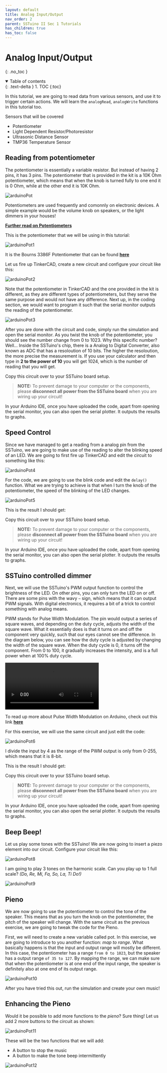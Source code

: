 ```yaml
---
layout: default
title: Analog Input/Output
nav_order: 2
parent: SSTuino II Sec 1 Tutorials
has_children: true
has_toc: false
---
```


# Analog Input/Output

{: .no_toc }

<details open markdown="block">
  <summary>
    Table of contents
  </summary>
  {: .text-delta }
1. TOC
{:toc}
</details>

In this tutorial, we are going to read data from various sensors, and use it to trigger certain actions. We will learn the `analogRead`, `analogWrite` functions in this tutorial too.

Sensors that will be covered
* Potentiometer
* Light Dependent Resistor/Photoresistor
* Ultrasonic Distance Sensor
* TMP36 Temperature Sensor

## Reading from potentiometer

The potentiometer is essentially a variable resistor. But instead of having 2 pins, it has 3 pins. The potentiometer that is provided in the kit is a 10K Ohm potentiometer, which means that when the knob is turned fully to one end it is 0 Ohm, while at the other end it is 10K Ohm.

![arduinoPot](imageAssets/arduinoPot.png)

Potentiometers are used frequently and comonnly on electronic devices. A simple example would be the volume knob on speakers, or the light dimmers in your houses!

**[Further read on Potentiometers](https://www.electronics-tutorials.ws/resistor/potentiometer.html)**

This is the potentiometer that we will be using in this tutorial:

![arduinoPot1](imageAssets/arduinoPot1.jpg)

It is the Bourns 3386F Potentiometer that can be found **[here](https://www.digikey.sg/product-detail/en/bourns-inc/3386F-1-103TLF/3386F-103TLF-ND/1232544)**

Let us fire up TinkerCAD, create a new circuit and configure your circuit like this:

![arduinoPot2](imageAssets/arduinoPot2.png)

Note that the potentiometer in TinkerCAD and the one provided in the kit is different, as they are different types of potentiometers, but they serve the same purpose and would not have any difference. Next up, in the coding section, we would want to program it such that the serial monitor outputs the reading of the potentiometer.

![arduinoPot3](imageAssets/arduinoPot3.png)

After you are done with the circuit and code, simply run the simulation and open the serial monitor. As you twist the knob of the potentiometer, you should see the number change from 0 to 1023. Why this specific number? Well... Inside the SSTuino's chip, there is a Analog to Digital Converter, also known as ADC that has a resoloution of 10 bits. The higher the resoloution, the more precise the measurement is. If you use your calculator and then type in **2 to the power of 10** you will get 1024, which is the number of reading that you will get.

Copy this circuit over to your SSTuino board setup.

>**NOTE:** To prevent damage to your computer or the components, please **disconnect all power from the SSTuino board** when you are wiring up your circuit!

In your Arduino IDE, once you have uploaded the code, apart from opening the serial monitor, you can also open the serial plotter. It outputs the results to graphs.

## Speed Control

Since we have managed to get a reading from a analog pin from the SSTuino, we are going to make use of the reading to alter the blinking speed of an LED. We are going to first fire up TinkerCAD and edit the circuit to something like this: 

![arduinoPot4](imageAssets/arduinoPot4.png)

For the code, we are going to use the blink code and edit the `delay()` function. What we are trying to achieve is that when I turn the knob of the potentiometer, the speed of the blinking of the LED changes.

![arduinoPot5](imageAssets/arduinoPot5.png)

This is the result I should get:

Copy this circuit over to your SSTuino board setup.

>**NOTE:** To prevent damage to your computer or the components, please **disconnect all power from the SSTuino board** when you are wiring up your circuit!

In your Arduino IDE, once you have uploaded the code, apart from opening the serial monitor, you can also open the serial plotter. It outputs the results to graphs.

## SSTuino controlled dimmer

Next, we will use the SSTuino's PWM output function to control the brightness of the LED. On other pins, you can only turn the LED on or off. There are some pins with the wavy `~` sign, which means that it can output PWM signals. With digital electronics, it requires a bit of a trick to control something with analog means. 

PWM stands for Pulse Width Modulation. The pin would output a series of square waves, and depending on the duty cycle, adjusts the width of the square wave. What it essentially does is that it turns on and off the component very quickly, such that our eyes cannot see the difference. In the diagram below, you can see how the duty cycle is adjusted by changing the width of the square wave. When the duty cycle is 0, it turns off the component. From 0 to 100, it gradually increases the intensity, and is a full power when at 100% duty cycle.

![arduinoPot7](imageAssets/arduinoPot7.mp4)

To read up more about Pulse Width Modulation on Arduino, check out this link **[here](https://www.arduino.cc/en/Tutorial/PWM)**

For this exercise, we will use the same circuit and just edit the code:

![arduinoPot6](imageAssets/arduinoPot6.png)

I divide the input by 4 as the range of the PWM output is only from 0-255, which means that it is 8-bit.

This is the result I should get:

Copy this circuit over to your SSTuino board setup.

>**NOTE:** To prevent damage to your computer or the components, please **disconnect all power from the SSTuino board** when you are wiring up your circuit!

In your Arduino IDE, once you have uploaded the code, apart from opening the serial monitor, you can also open the serial plotter. It outputs the results to graphs.

## Beep Beep!

Let us play some tones with the SSTuino! We are now going to insert a piezo element into our circuit. Configure your circuit like this:

![arduinoPot8](imageAssets/arduinoPot8.png)

I am going to play 3 tones on the harmonic scale. Can you play up to 1 full scale? *(Do, Re, Mi, Fa, So, La, Ti Do!)*

![arduinoPot9](imageAssets/arduinoPot9.png)

## Pieno

We are now going to use the potentiometer to control the tone of the speaker. This means that as you turn the knob on the potentiometer, the pitch of the speaker will change. With the same circuit as the previous exercise, we are going to tweak the code for the Pieno.

First, we will need to create a new variable called pot. In this exercise, we are going to introduce to you another function: *map to range*. What basically happens is that the input and output range will mostly be different. In this case, the potentiometer has a range `from 0 to 1023`, but the speaker has a output range `of 35 to 127`. By mapping the range, we can make sure that when the potentiometer is at one end of the input range, the speaker is definitely also at one end of its output range.

![arduinoPot10](imageAssets/arduinoPot10.png)

After you have tried this out, run the simulation and create your own music!

## Enhancing the Pieno

Would it be possible to add more functions to the *pieno*? Sure thing! Let us add 2 more buttons to the circuit as shown:

![arduinoPot11](imageAssets/arduinoPot11.png)

These will be the two functions that we will add:
* A button to stop the music
* A button to make the tone beep intermittently

![arduinoPot12](imageAssets/arduinoPot12.png)